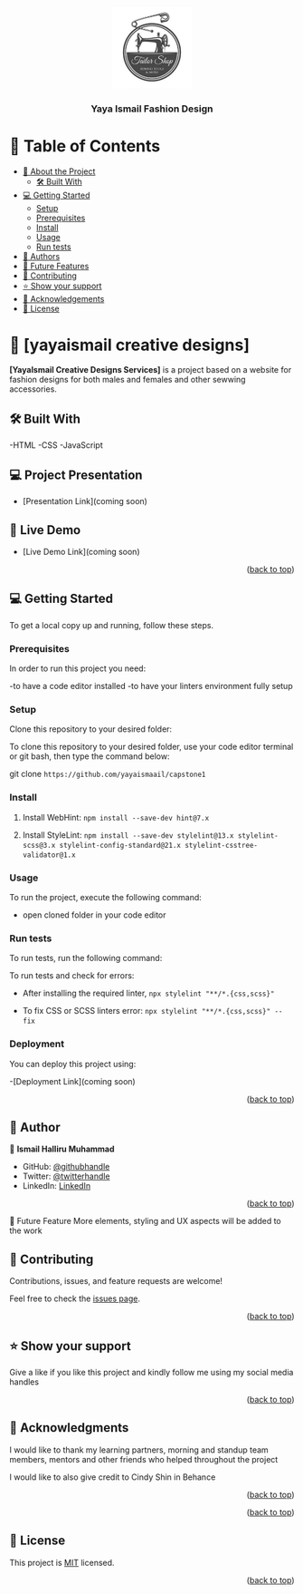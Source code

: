 <a name="readme-top"></a>

<div align="center">

  <img src="images/logo.jpg" alt="logo" width="140"  height="auto" />
  <br/>

  <h3><b>Yaya Ismail Fashion Design</b></h3>

</div>

# 📗 Table of Contents

- [📖 About the Project](#about-project)
  - [🛠 Built With](#built-with)
- [💻 Getting Started](#getting-started)
  - [Setup](#setup)
  - [Prerequisites](#prerequisites)
  - [Install](#install)
  - [Usage](#usage)
  - [Run tests](#run-tests)
- [👥 Authors](#authors)
- [🔭 Future Features](#future-features)
- [🤝 Contributing](#contributing)
- [⭐️ Show your support](#support)
- [🙏 Acknowledgements](#acknowledgements)
- [📝 License](#license)

# 📖 [yayaismail creative designs] <a name="about-project"></a>

**[YayaIsmail Creative Designs Services]** is a project based on a website for fashion designs for both males and females and other sewwing accessories.

## 🛠 Built With <a name="built-with"></a>
-HTML
-CSS
-JavaScript

## 💻 Project Presentation <a name="live-demo"></a>

- [Presentation Link](coming soon)

## 🚀 Live Demo <a name="live-demo"></a>

- [Live Demo Link](coming soon)

<p align="right">(<a href="#readme-top">back to top</a>)</p>

## 💻 Getting Started <a name="getting-started"></a>

To get a local copy up and running, follow these steps.

### Prerequisites

In order to run this project you need:

-to have a code editor installed
-to have your linters environment fully setup
### Setup

Clone this repository to your desired folder:

To clone this repository to your desired folder, use your code editor terminal or git bash, then type the command below:

git clone `https://github.com/yayaismaail/capstone1`

### Install

1. Install WebHint:
`npm install --save-dev hint@7.x`

2. Install StyleLint:
`npm install --save-dev stylelint@13.x stylelint-scss@3.x stylelint-config-standard@21.x stylelint-csstree-validator@1.x`

### Usage

To run the project, execute the following command:

- open cloned folder in your code editor

### Run tests

To run tests, run the following command:

To run tests and check for errors:
- After installing the required linter,
`npx stylelint "**/*.{css,scss}"`

- To fix CSS or SCSS linters error:
`npx stylelint "**/*.{css,scss}" --fix`

### Deployment

You can deploy this project using:

-[Deployment Link](coming soon)

<p align="right">(<a href="#readme-top">back to top</a>)</p>

## 👥 Author <a name="authors"></a>

👤 **Ismail Halliru Muhammad**

- GitHub: [@githubhandle](https://github.com/ismailhallirumuhammad)
- Twitter: [@twitterhandle](https://mobile.twitter.com/IsmailhalliruM1)
- LinkedIn: [LinkedIn](https://www.linkedin.com/mwlite/in/ismail-halliru-muhammad-2a8453127)

<p align="right">(<a href="#readme-top">back to top</a>)</p>

🔭 Future Feature
More elements, styling and UX aspects will be added to the work

## 🤝 Contributing <a name="contributing"></a>

Contributions, issues, and feature requests are welcome!

Feel free to check the [issues page](https://github.com/yayaismaail/capstone1/issues).

<p align="right">(<a href="#readme-top">back to top</a>)</p>

<!-- SUPPORT -->

## ⭐️ Show your support <a name="support"></a>

Give a like if you like this project and kindly follow me using my social media handles

<p align="right">(<a href="#readme-top">back to top</a>)</p>

## 🙏 Acknowledgments <a name="acknowledgements"></a>

I would like to thank my learning partners, morning and standup team members, mentors and other friends who helped throughout the project

I would like to also give credit to Cindy Shin in Behance

<p align="right">(<a href="#readme-top">back to top</a>)</p>


<p align="right">(<a href="#readme-top">back to top</a>)</p>

## 📝 License <a name="license"></a>

This project is [MIT](https://github.com/yayaismaail/Capstone1/blob/main/LICENSE) licensed.

<p align="right">(<a href="#readme-top">back to top</a>)</p>